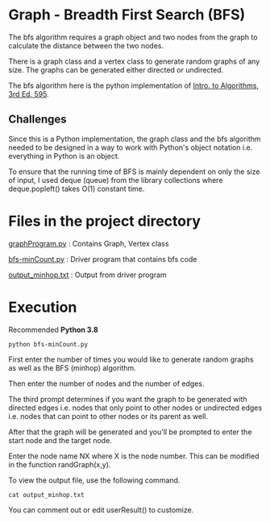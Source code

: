 # Graph - Breadth First Search (BFS)

The bfs algorithm requires a graph object and two nodes from the graph to calculate the distance between the two nodes.

There is a graph class and a vertex class to generate random graphs of any size. The graphs can be generated either directed or undirected.

The bfs algorithm here is the python implementation of [Intro. to Algorithms, 3rd Ed, 595](https://mitpress.mit.edu/books/introduction-algorithms-third-edition).

## Challenges

Since this is a Python implementation, the graph class and the bfs algorithm needed to be designed in a way to work with Python's object notation i.e. everything in Python is an object.

To ensure that the running time of BFS is mainly dependent on only the size of input, I used deque (queue) from the library collections where deque.popleft() takes O(1) constant time.

# Files in the project directory

[graphProgram.py](./graphProgram.py) : Contains Graph, Vertex class

[bfs-minCount.py](./bfs-minCount.py) : Driver program that contains bfs code

[output_minhop.txt](./output_minhop.txt) : Output from driver program

# Execution

Recommended **Python 3.8**

    python bfs-minCount.py

First enter the number of times you would like to generate random graphs as well as the BFS (minhop) algorithm.

Then enter the number of nodes and the number of edges.

The third prompt determines if you want the graph to be generated with directed edges i.e. nodes that only point to other nodes or undirected edges i.e. nodes that can point to other nodes or its parent as well.

After that the graph will be generated and you'll be prompted to enter the start node and the target node.

Enter the node name NX where X is the node number.
This can be modified in the function randGraph(x,y).

To view the output file, use the following command.

    cat output_minhop.txt

You can comment out or edit userResult() to customize.
